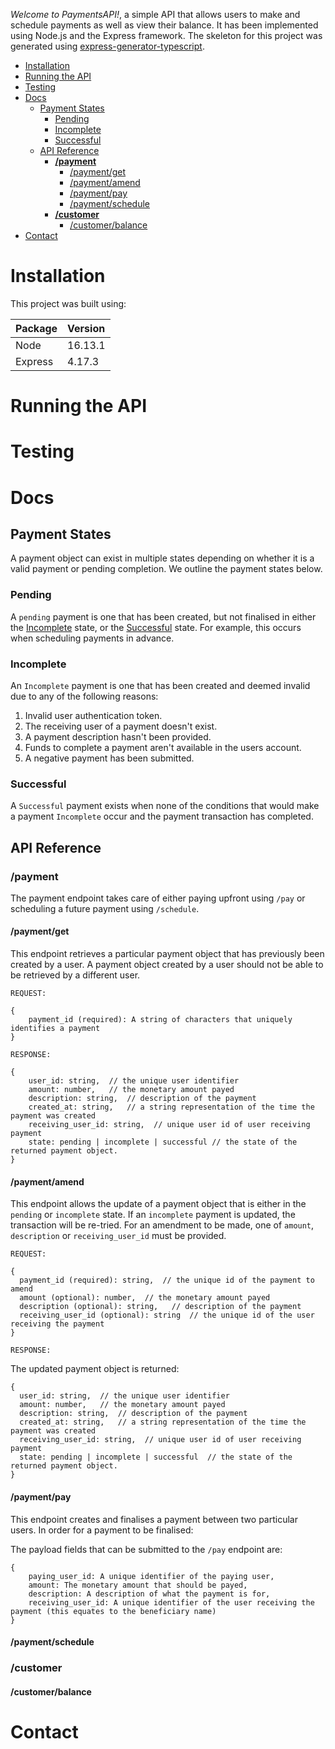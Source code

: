 *Welcome to PaymentsAPI!*, a simple API that allows users to make and schedule payments as well as view their balance. It has been implemented using Node.js and the Express framework. The skeleton for this project was generated using [express-generator-typescript](https://www.npmjs.com/package/express-generator-typescript).

- [Installation](#installation)
- [Running the API](#running-the-api)
- [Testing](#testing)
- [Docs](#docs)
  - [Payment States](#payment-states)
    - [Pending](#pending)
    - [Incomplete](#incomplete)
    - [Successful](#successful)
  - [API Reference](#api-reference)
    - [**/payment**](#payment)
      - [/payment/get](#paymentget)
      - [/payment/amend](#paymentamend)
      - [/payment/pay](#paymentpay)
      - [/payment/schedule](#paymentschedule)
    - [**/customer**](#customer)
      - [/customer/balance](#customerbalance)
- [Contact](#contact)

# Installation

This project was built using:

Package | Version
:-- | :--
Node | 16.13.1
Express | 4.17.3

# Running the API
# Testing
# Docs
## Payment States

A payment object can exist in multiple states depending on whether it is a valid payment or pending completion. We outline the payment states below.

### Pending

A `pending` payment is one that has been created, but not finalised in either the [Incomplete](#incomplete) state, or the [Successful](#finalised) state. For example, this occurs when scheduling payments in advance.

### Incomplete

An `Incomplete` payment is one that has been created and deemed invalid due to any of the following reasons:
1. Invalid user authentication token.
2. The receiving user of a payment doesn't exist.
3. A payment description hasn't been provided.
4. Funds to complete a payment aren't available in the users account.
5. A negative payment has been submitted.


### Successful

A `Successful` payment exists when none of the conditions that would make a payment `Incomplete` occur and the payment transaction has completed.

## API Reference

### **/payment**

The payment endpoint takes care of either paying upfront using `/pay` or scheduling a future payment using `/schedule`.

#### /payment/get

This endpoint retrieves a particular payment object that has previously been created by a user. A payment object created by a user should not be able to be retrieved by a different user.

`REQUEST:`

    {
        payment_id (required): A string of characters that uniquely identifies a payment
    }

`RESPONSE:`

    {
        user_id: string,  // the unique user identifier
        amount: number,   // the monetary amount payed
        description: string,  // description of the payment
        created_at: string,   // a string representation of the time the payment was created
        receiving_user_id: string,  // unique user id of user receiving payment
        state: pending | incomplete | successful // the state of the returned payment object.
    }

#### /payment/amend

This endpoint allows the update of a payment object that is either in the `pending` or `incomplete` state. If an `incomplete` payment is updated, the transaction will be re-tried. For an amendment to be made, one of `amount`, `description` or `receiving_user_id` must be provided.

`REQUEST:`

    {
      payment_id (required): string,  // the unique id of the payment to amend
      amount (optional): number,  // the monetary amount payed
      description (optional): string,   // description of the payment
      receiving_user_id (optional): string  // the unique id of the user receiving the payment
    }  

`RESPONSE:`

The updated payment object is returned:

    {
      user_id: string,  // the unique user identifier
      amount: number,   // the monetary amount payed
      description: string,  // description of the payment
      created_at: string,   // a string representation of the time the payment was created
      receiving_user_id: string,  // unique user id of user receiving payment
      state: pending | incomplete | successful  // the state of the returned payment object.
    }


#### /payment/pay
This endpoint creates and finalises a payment between two particular users. In order for a payment to be finalised:

The payload fields that can be submitted to the `/pay` endpoint are:
    
    {
        paying_user_id: A unique identifier of the paying user,
        amount: The monetary amount that should be payed,
        description: A description of what the payment is for,
        receiving_user_id: A unique identifier of the user receiving the payment (this equates to the beneficiary name)
    }

#### /payment/schedule
### **/customer**
#### /customer/balance
# Contact